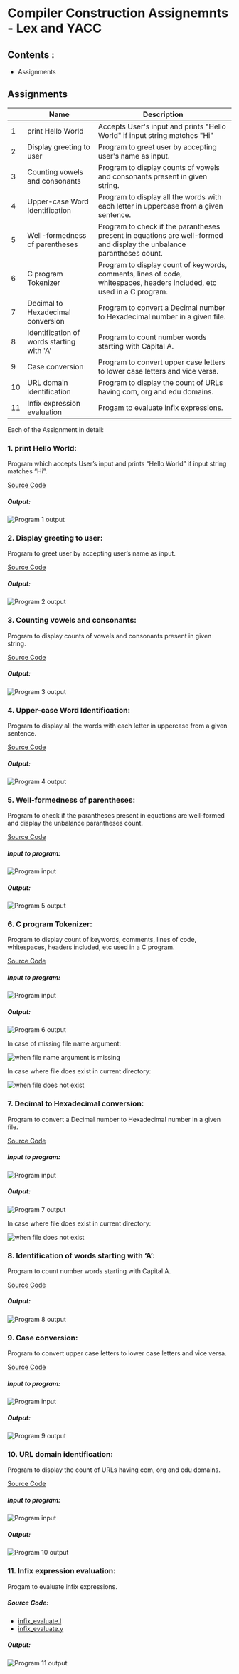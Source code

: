 # Compiler Construction Assignemnts - Lex and YACC

## Contents :
- Assignments


## Assignments

| | Name | Description |
|------| ------ | ------ |
|1|print Hello World|Accepts User's input and prints "Hello World" if input string matches "Hi"|
|2|Display greeting to user|Program to greet user by accepting user's name as input.|
|3|Counting vowels and consonants|Program to display counts of vowels and consonants present in given string.|
|4|Upper-case Word Identification|Program to display all the words with each letter in uppercase from a given sentence.|
|5|Well-formedness of parentheses|Program to check if the parantheses present in equations are well-formed and display the unbalance parantheses count. |
|6|C program Tokenizer|Program to display count of keywords, comments, lines of code, whitespaces, headers included, etc used in a C program.|
|7|Decimal to Hexadecimal conversion|Program to convert a Decimal number to Hexadecimal number in a given file. |
|8|Identification of words starting with 'A'|Program to count number words starting with Capital A.|
|9|Case conversion|Program to convert upper case letters to lower case letters and vice versa.|
|10|URL domain identification|Program to display the count of URLs having com, org and edu domains.|
|11|Infix expression evaluation|Progam to evaluate infix expressions.|

Each of the Assignment in detail:

### 1. print Hello World:
Program which accepts User’s input and prints “Hello World” if input string matches “Hi”.

[Source Code](https://github.com/Zain-Saiyed/Compiler-Construction-Lab/blob/main/Assignment%201/hello-world.l)

##### Output:
![Program 1 output](https://github.com/Zain-Saiyed/Compiler-Construction-Lab/blob/main/Assignment%201/Output.jpg)

### 2. Display greeting to user:
Program to greet user by accepting user’s name as input.

[Source Code](https://github.com/Zain-Saiyed/Compiler-Construction-Lab/blob/main/Assignment%202/print_name_enter.l)

##### Output:
![Program 2 output](https://github.com/Zain-Saiyed/Compiler-Construction-Lab/blob/main/Assignment%202/Output.jpg)

### 3. Counting vowels and consonants:
Program to display counts of vowels and consonants present in given string.

[Source Code](https://github.com/Zain-Saiyed/Compiler-Construction-Lab/blob/main/Assignment%203/identify_vowel_consonants.l)

##### Output:
![Program 3 output](https://github.com/Zain-Saiyed/Compiler-Construction-Lab/blob/main/Assignment%203/Output.jpg)

### 4. Upper-case Word Identification:
Program to display all the words with each letter in uppercase from a given sentence.

[Source Code](https://github.com/Zain-Saiyed/Compiler-Construction-Lab/blob/main/Assignment%204/Upper_case_identification.l)

##### Output:
![Program 4 output](https://github.com/Zain-Saiyed/Compiler-Construction-Lab/blob/main/Assignment%204/Output.jpg)

### 5. Well-formedness of parentheses:
Program to check if the parantheses present in equations are well-formed and display the unbalance parantheses count.

[Source Code](https://github.com/Zain-Saiyed/Compiler-Construction-Lab/blob/main/Assignment%205/Wellformed_parenthesis.l)
##### Input to program:
![Program input](https://github.com/Zain-Saiyed/Compiler-Construction-Lab/blob/main/Assignment%205/Input.PNG)
##### Output:
![Program 5 output](https://github.com/Zain-Saiyed/Compiler-Construction-Lab/blob/main/Assignment%205/Output.png)

### 6. C program Tokenizer:
Program to display count of keywords, comments, lines of code, whitespaces, headers included, etc used in a C program.

[Source Code](https://github.com/Zain-Saiyed/Compiler-Construction-Lab/blob/main/Assignment%206/Tokenizer.l)
##### Input to program:
![Program input](https://github.com/Zain-Saiyed/Compiler-Construction-Lab/blob/main/Assignment%206/Input.JPG)
##### Output:
![Program 6 output](https://github.com/Zain-Saiyed/Compiler-Construction-Lab/blob/main/Assignment%206/Output.JPG)

In case of missing file name argument:

![when file name argument is missing](https://github.com/Zain-Saiyed/Compiler-Construction-Lab/blob/main/Assignment%206/argument_not_found.JPG)

In case where file does exist in current directory:

![when file does not exist](https://github.com/Zain-Saiyed/Compiler-Construction-Lab/blob/main/Assignment%206/file_not_found.JPG)

### 7. Decimal to Hexadecimal conversion:
Program to convert a Decimal number to Hexadecimal number in a given file.

[Source Code](https://github.com/Zain-Saiyed/Compiler-Construction-Lab/blob/main/Assignment%207/decimal_to_hexadecimal.l)
##### Input to program:
![Program input](https://github.com/Zain-Saiyed/Compiler-Construction-Lab/blob/main/Assignment%207/Input.PNG)
##### Output:
![Program 7 output](https://github.com/Zain-Saiyed/Compiler-Construction-Lab/blob/main/Assignment%207/Output.png)

In case where file does exist in current directory:

![when file does not exist](https://github.com/Zain-Saiyed/Compiler-Construction-Lab/blob/main/Assignment%207/file_not_found.png)

### 8. Identification of words starting with ‘A’:
Program to count number words starting with Capital A.

[Source Code](https://github.com/Zain-Saiyed/Compiler-Construction-Lab/blob/main/Assignment%208/counting_capital_As.l)

##### Output:
![Program 8 output](https://github.com/Zain-Saiyed/Compiler-Construction-Lab/blob/main/Assignment%208/Output.JPG)

### 9. Case conversion:
Program to convert upper case letters to lower case letters and vice versa.

[Source Code](https://github.com/Zain-Saiyed/Compiler-Construction-Lab/blob/main/Assignment%209/convert_cases.l)
##### Input to program:
![Program input](https://github.com/Zain-Saiyed/Compiler-Construction-Lab/blob/main/Assignment%209/input.JPG)
##### Output:
![Program 9 output](https://github.com/Zain-Saiyed/Compiler-Construction-Lab/blob/main/Assignment%209/Output.JPG)

### 10. URL domain identification:
Program to display the count of URLs having com, org and edu domains.

[Source Code](https://github.com/Zain-Saiyed/Compiler-Construction-Lab/blob/main/Assignment%2010/ending_with_com_org_edu.l)

##### Input to program:
![Program input](https://github.com/Zain-Saiyed/Compiler-Construction-Lab/blob/main/Assignment%2010/input.JPG)
##### Output:
![Program 10 output](https://github.com/Zain-Saiyed/Compiler-Construction-Lab/blob/main/Assignment%2010/Output.jpg)

### 11. Infix expression evaluation:
Progam to evaluate infix expressions.

##### Source Code:
- [infix_evaluate.l](https://github.com/Zain-Saiyed/Compiler-Construction-Lab/blob/main/Assignment%2011/infix_evaluate.l)
- [infix_evaluate.y](https://github.com/Zain-Saiyed/Compiler-Construction-Lab/blob/main/Assignment%2011/infix_evaluate.y)

##### Output:
![Program 11 output](https://github.com/Zain-Saiyed/Compiler-Construction-Lab/blob/main/Assignment%2011/Output.png)


